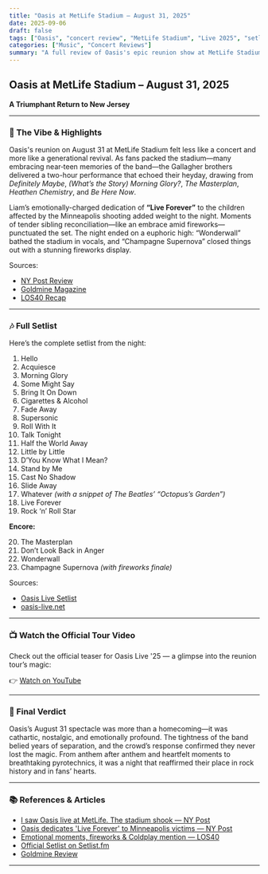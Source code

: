 ```yaml
---
title: "Oasis at MetLife Stadium – August 31, 2025"
date: 2025-09-06
draft: false
tags: ["Oasis", "concert review", "MetLife Stadium", "Live 2025", "setlist"]
categories: ["Music", "Concert Reviews"]
summary: "A full review of Oasis's epic reunion show at MetLife Stadium on August 31, 2025, including the setlist and official video."
---
```


## Oasis at MetLife Stadium – August 31, 2025  
**A Triumphant Return to New Jersey**

---

### 🎤 The Vibe & Highlights

Oasis's reunion on August 31 at MetLife Stadium felt less like a concert and more like a generational revival. As fans packed the stadium—many embracing near‑teen memories of the band—the Gallagher brothers delivered a two-hour performance that echoed their heyday, drawing from *Definitely Maybe*, *(What’s the Story) Morning Glory?*, *The Masterplan*, *Heathen Chemistry*, and *Be Here Now*.

Liam’s emotionally-charged dedication of **“Live Forever”** to the children affected by the Minneapolis shooting added weight to the night. Moments of tender sibling reconciliation—like an embrace amid fireworks—punctuated the set. The night ended on a euphoric high: “Wonderwall” bathed the stadium in vocals, and “Champagne Supernova” closed things out with a stunning fireworks display.

Sources:
- [NY Post Review](https://nypost.com/2025/09/02/entertainment/oasis-metlife-stadium-concert-review-set-list-opening-act/?utm_source=chatgpt.com)
- [Goldmine Magazine](https://www.goldminemag.com/reviews/concert-reviews/oasis-were-triumphant-at-sold-out-new-jersey-show/?utm_source=chatgpt.com)
- [LOS40 Recap](https://los40.com/2025/09/01/fuegos-artificiales-abrazo-gallagher-y-mencion-a-coldplay-en-la-primera-noche-de-oasis-en-el-metlife-stadium-de-nueva-york/?utm_source=chatgpt.com)

---

### 🎶 Full Setlist

Here’s the complete setlist from the night:

1. Hello  
2. Acquiesce  
3. Morning Glory  
4. Some Might Say  
5. Bring It On Down  
6. Cigarettes & Alcohol  
7. Fade Away  
8. Supersonic  
9. Roll With It  
10. Talk Tonight  
11. Half the World Away  
12. Little by Little  
13. D’You Know What I Mean?  
14. Stand by Me  
15. Cast No Shadow  
16. Slide Away  
17. Whatever *(with a snippet of The Beatles’ “Octopus’s Garden”)*  
18. Live Forever  
19. Rock ‘n’ Roll Star  

**Encore:**

20. The Masterplan  
21. Don’t Look Back in Anger  
22. Wonderwall  
23. Champagne Supernova *(with fireworks finale)*

Sources:
- [Oasis Live Setlist](https://www.setlist.fm/setlist/oasis/2025/metlife-stadium-east-rutherford-nj-b53619e.html?utm_source=chatgpt.com)
- [oasis-live.net](https://oasis-live.net/shows/2025/2025-08-31?utm_source=chatgpt.com)

---

### 📺 Watch the Official Tour Video

Check out the official teaser for Oasis Live '25 — a glimpse into the reunion tour’s magic:

👉 [Watch on YouTube](https://www.youtube.com/watch?v=048Xmm_EoyE&utm_source=chatgpt.com)

---

### 🌟 Final Verdict

Oasis’s August 31 spectacle was more than a homecoming—it was cathartic, nostalgic, and emotionally profound. The tightness of the band belied years of separation, and the crowd’s response confirmed they never lost the magic. From anthem after anthem and heartfelt moments to breathtaking pyrotechnics, it was a night that reaffirmed their place in rock history and in fans’ hearts.

---

### 📚 References & Articles

- [I saw Oasis live at MetLife. The stadium shook — NY Post](https://nypost.com/2025/09/02/entertainment/oasis-metlife-stadium-concert-review-set-list-opening-act/?utm_source=chatgpt.com)  
- [Oasis dedicates 'Live Forever' to Minneapolis victims — NY Post](https://nypost.com/2025/09/01/entertainment/oasis-dedicates-live-forever-to-minneapolis-school-shooting-victims-at-metlife-show/?utm_source=chatgpt.com)  
- [Emotional moments, fireworks & Coldplay mention — LOS40](https://los40.com/2025/09/01/fuegos-artificiales-abrazo-gallagher-y-mencion-a-coldplay-en-la-primera-noche-de-oasis-en-el-metlife-stadium-de-nueva-york/?utm_source=chatgpt.com)  
- [Official Setlist on Setlist.fm](https://www.setlist.fm/setlist/oasis/2025/metlife-stadium-east-rutherford-nj-b53619e.html?utm_source=chatgpt.com)  
- [Goldmine Review](https://www.goldminemag.com/reviews/concert-reviews/oasis-were-triumphant-at-sold-out-new-jersey-show/?utm_source=chatgpt.com)

---
